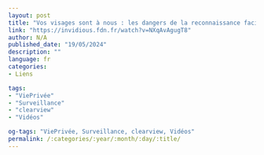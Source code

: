 ```yaml
---
layout: post
title: "Vos visages sont à nous : les dangers de la reconnaissance faciale"
link: "https://invidious.fdn.fr/watch?v=NXqAvAgugT8"
author: N/A
published_date: "19/05/2024"
description: ""
language: fr
categories:
- Liens

tags:
- "ViePrivée"
- "Surveillance"
- "clearview"
- "Vidéos"

og-tags: "ViePrivée, Surveillance, clearview, Vidéos"
permalink: /:categories/:year/:month/:day/:title/
---
```

